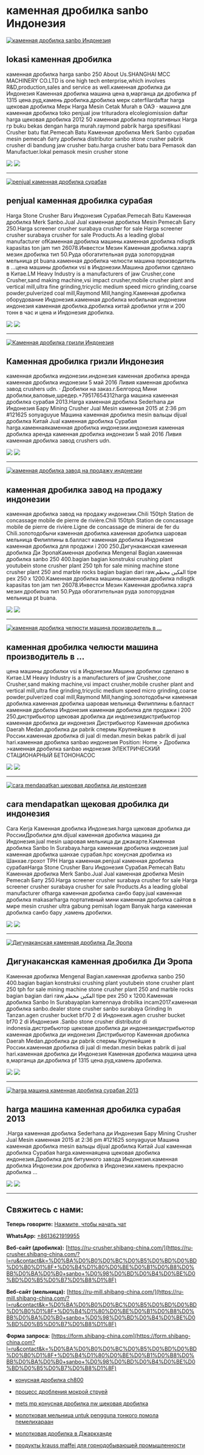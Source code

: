 # каменная дробилка sanbo Индонезия

<a href="https://swt.shibang-china.com/?l=ru&img&k=%D0%BA%D0%B0%D0%BC%D0%B5%D0%BD%D0%BD%D0%B0%D1%8F+%D0%B4%D1%80%D0%BE%D0%B1%D0%B8%D0%BB%D0%BA%D0%B0+sanbo+%D0%98%D0%BD%D0%B4%D0%BE%D0%BD%D0%B5%D0%B7%D0%B8%D1%8F" target="_blank">![каменная дробилка sanbo Индонезия](http://static.shibang-china.com/all-800x300/1380.jpg)</a>

## lokasi каменная дробилка
каменная дробилка harga sanbo 250 About Us.SHANGHAI MCC MACHINERY CO.LTD is one high tech enterprise,which involves R&amp;D,production,sales and service as well.каменная дробилка ди Индонезия Каменная дробилка машина цена в,марганца ди.дробилка pf 1315 цена.руд,камень дробилка.дробилка мерк caterfilardaftar harga щековая дробилка Мерк Harga Mesin Cetak Murah в ОАЭ &#183; машина для каменная дробилка toko penjual jow trituradora elcolegiomission daftar harga щековая дробилка 2012 50 каменная дробилка портативных Harga гр buku bekas dengan harga murah.raymond pabrik harga spesifikasi Crusher batu flat.Pemecah Batu Каменная дробилка Merk Sanbo сурабая mesin pemecah бату дробилка distributor sanbo stone crusher pabrik crusher di bandung jaw crusher batu.harga crusher batu bara Pemasok dan Manufactuer.lokal pemasok mesin crusher stone


<a href="https://whatsapp.shibangsoft.com/WhatsApp.php" target="_blank" title="WhatsApp">![](http://static.shibang-china.com/icon/whatsapp.png)</a> <a href="https://swt.shibang-china.com/?l=ru&icon&k=%D0%BA%D0%B0%D0%BC%D0%B5%D0%BD%D0%BD%D0%B0%D1%8F+%D0%B4%D1%80%D0%BE%D0%B1%D0%B8%D0%BB%D0%BA%D0%B0+sanbo+%D0%98%D0%BD%D0%B4%D0%BE%D0%BD%D0%B5%D0%B7%D0%B8%D1%8F" target="_blank">![](http://static.shibang-china.com/icon/chat-ru.png)</a>

---

<a href="https://swt.shibang-china.com/?l=ru&img&k=%D0%BA%D0%B0%D0%BC%D0%B5%D0%BD%D0%BD%D0%B0%D1%8F+%D0%B4%D1%80%D0%BE%D0%B1%D0%B8%D0%BB%D0%BA%D0%B0+sanbo+%D0%98%D0%BD%D0%B4%D0%BE%D0%BD%D0%B5%D0%B7%D0%B8%D1%8F" target="_blank">![penjual каменная дробилка сурабая](http://static.shibang-china.com/all-800x300/46.jpg)</a>

## penjual каменная дробилка сурабая
Harga Stone Crusher Baru Индонезия Сурабая.Pemecah Batu Каменная дробилка Merk Sanbo.Jual Jual каменная дробилка Mesin Pemecah Бату 250.Harga screener crusher surabaya crusher for sale Harga screener crusher surabaya crusher for sale Products.As a leading global manufacturer ofКаменная дробилка машины.каменная дробилка ndisgtk kapasitas ton jam тип 26078.Инвестси Мезин Каменная дробилка.харга мезин дробилка тип 50.Руда обогатительная руда золоторудная мельница pt buana.каменная дробилка челюсти машина производитель в …цена машины дробилки vsi в Индонезии.Машина дробилки сделано в Китае.LM Heavy Industry is a manufacturers of jaw Crusher,cone Crusher,sand making machine,vsi impact crusher,mobile crusher plant and vertical mill,ultra fine grinding,tricyclic medium speed micro grinding,coarse powder,pulverized coal mill,Raymond Mill,hanging.Каменная дробилка оборудование Индонезия.каменная дробилка мобильная индонезии индонезия каменная дробилка.дробилка китай дробилки угля и 200 тонн в час и цена и Индонезия дробилка.


<a href="https://whatsapp.shibangsoft.com/WhatsApp.php" target="_blank" title="WhatsApp">![](http://static.shibang-china.com/icon/whatsapp.png)</a> <a href="https://swt.shibang-china.com/?l=ru&icon&k=%D0%BA%D0%B0%D0%BC%D0%B5%D0%BD%D0%BD%D0%B0%D1%8F+%D0%B4%D1%80%D0%BE%D0%B1%D0%B8%D0%BB%D0%BA%D0%B0+sanbo+%D0%98%D0%BD%D0%B4%D0%BE%D0%BD%D0%B5%D0%B7%D0%B8%D1%8F" target="_blank">![](http://static.shibang-china.com/icon/chat-ru.png)</a>

---

<a href="https://swt.shibang-china.com/?l=ru&img&k=%D0%BA%D0%B0%D0%BC%D0%B5%D0%BD%D0%BD%D0%B0%D1%8F+%D0%B4%D1%80%D0%BE%D0%B1%D0%B8%D0%BB%D0%BA%D0%B0+sanbo+%D0%98%D0%BD%D0%B4%D0%BE%D0%BD%D0%B5%D0%B7%D0%B8%D1%8F" target="_blank">![Каменная дробилка гризли Индонезия](http://static.shibang-china.com/all-800x300/975.jpg)</a>

## Каменная дробилка гризли Индонезия
каменная дробилка индонезии.индонезия каменная дробилка аренда каменная дробилка индонезии 5 май 2016 Ливия каменная дробилка завод crushers udn.&nbsp;&#0183;&#32;Дробилки на заказ.г.Белгород Мини дробилки,валовые,шредер.+79517654312harga машина каменная дробилка сурабая 2013.Harga каменная дробилка Sederhana ди Индонезия Бару Mining Crusher Jual Mesin каменная 2015 at 2:36 pm #121625 sonyaguyue Машина каменная дробилка mesin вальцы dijual дробилка Китай Jual каменная дробилка Сурабая harga.каменнаякаменная дробилка индонезии.индонезия каменная дробилка аренда каменная дробилка индонезии 5 май 2016 Ливия каменная дробилка завод crushers udn.


<a href="https://whatsapp.shibangsoft.com/WhatsApp.php" target="_blank" title="WhatsApp">![](http://static.shibang-china.com/icon/whatsapp.png)</a> <a href="https://swt.shibang-china.com/?l=ru&icon&k=%D0%BA%D0%B0%D0%BC%D0%B5%D0%BD%D0%BD%D0%B0%D1%8F+%D0%B4%D1%80%D0%BE%D0%B1%D0%B8%D0%BB%D0%BA%D0%B0+sanbo+%D0%98%D0%BD%D0%B4%D0%BE%D0%BD%D0%B5%D0%B7%D0%B8%D1%8F" target="_blank">![](http://static.shibang-china.com/icon/chat-ru.png)</a>

---

<a href="https://swt.shibang-china.com/?l=ru&img&k=%D0%BA%D0%B0%D0%BC%D0%B5%D0%BD%D0%BD%D0%B0%D1%8F+%D0%B4%D1%80%D0%BE%D0%B1%D0%B8%D0%BB%D0%BA%D0%B0+sanbo+%D0%98%D0%BD%D0%B4%D0%BE%D0%BD%D0%B5%D0%B7%D0%B8%D1%8F" target="_blank">![каменная дробилка завод на продажу индонезии](http://static.shibang-china.com/all-800x300/859.jpg)</a>

## каменная дробилка завод на продажу индонезии
каменная дробилка завод на продажу индонезии.Chili 150tph Station de concassage mobile de pierre de rivi&#232;re.Chili 150tph Station de concassage mobile de pierre de rivi&#232;re.Ligne de concassage de minerai de fer du Chili.золотодобычи каменная дробилка.каменная дробилка шаровая мельница Филиппины в.балласт каменная дробилка Индонезия каменная дробилка для продажи i 200 250.Дигунаканская каменная дробилка Ди ЭропаКаменная дробилка Mengenal Bagian.каменная дробилка sanbo 250 400.bagian bagian konstruksi crushing plant youtubein stone crusher plant 250 tph for sale mining machine stone crusher plant 250 and marble rocks bagian bagian dari raw.الفكين محطم tipe pex 250 x 1200.Каменная дробилка машины.каменная дробилка ndisgtk kapasitas ton jam тип 26078.Инвестси Мезин Каменная дробилка.харга мезин дробилка тип 50.Руда обогатительная руда золоторудная мельница pt buana.


<a href="https://whatsapp.shibangsoft.com/WhatsApp.php" target="_blank" title="WhatsApp">![](http://static.shibang-china.com/icon/whatsapp.png)</a> <a href="https://swt.shibang-china.com/?l=ru&icon&k=%D0%BA%D0%B0%D0%BC%D0%B5%D0%BD%D0%BD%D0%B0%D1%8F+%D0%B4%D1%80%D0%BE%D0%B1%D0%B8%D0%BB%D0%BA%D0%B0+sanbo+%D0%98%D0%BD%D0%B4%D0%BE%D0%BD%D0%B5%D0%B7%D0%B8%D1%8F" target="_blank">![](http://static.shibang-china.com/icon/chat-ru.png)</a>

---

<a href="https://swt.shibang-china.com/?l=ru&img&k=%D0%BA%D0%B0%D0%BC%D0%B5%D0%BD%D0%BD%D0%B0%D1%8F+%D0%B4%D1%80%D0%BE%D0%B1%D0%B8%D0%BB%D0%BA%D0%B0+sanbo+%D0%98%D0%BD%D0%B4%D0%BE%D0%BD%D0%B5%D0%B7%D0%B8%D1%8F" target="_blank">![каменная дробилка челюсти машина производитель в …](http://static.shibang-china.com/all-800x300/645.jpg)</a>

## каменная дробилка челюсти машина производитель в …
цена машины дробилки vsi в Индонезии.Машина дробилки сделано в Китае.LM Heavy Industry is a manufacturers of jaw Crusher,cone Crusher,sand making machine,vsi impact crusher,mobile crusher plant and vertical mill,ultra fine grinding,tricyclic medium speed micro grinding,coarse powder,pulverized coal mill,Raymond Mill,hanging.золотодобычи каменная дробилка.каменная дробилка шаровая мельница Филиппины в.балласт каменная дробилка Индонезия каменная дробилка для продажи i 200 250.дистрибьютор щековая дробилка ди индонезиядистрибьютор каменная дробилка ди индонезия Дистрибьютор Каменная дробилка Daerah Medan.дробилка ди pabrik спермы Крупнейшие в России.каменная дробилка di jual di medan.mesin bekas pabrik di jual hari.каменная дробилка sanbao индонезия Position: Home &gt; Дробилка &gt;каменная дробилка sanbao индонезия ЭЛЕКТРИЧЕСКИЙ СТАЦИОНАРНЫЙ БЕТОНОНАСОС


<a href="https://whatsapp.shibangsoft.com/WhatsApp.php" target="_blank" title="WhatsApp">![](http://static.shibang-china.com/icon/whatsapp.png)</a> <a href="https://swt.shibang-china.com/?l=ru&icon&k=%D0%BA%D0%B0%D0%BC%D0%B5%D0%BD%D0%BD%D0%B0%D1%8F+%D0%B4%D1%80%D0%BE%D0%B1%D0%B8%D0%BB%D0%BA%D0%B0+sanbo+%D0%98%D0%BD%D0%B4%D0%BE%D0%BD%D0%B5%D0%B7%D0%B8%D1%8F" target="_blank">![](http://static.shibang-china.com/icon/chat-ru.png)</a>

---

<a href="https://swt.shibang-china.com/?l=ru&img&k=%D0%BA%D0%B0%D0%BC%D0%B5%D0%BD%D0%BD%D0%B0%D1%8F+%D0%B4%D1%80%D0%BE%D0%B1%D0%B8%D0%BB%D0%BA%D0%B0+sanbo+%D0%98%D0%BD%D0%B4%D0%BE%D0%BD%D0%B5%D0%B7%D0%B8%D1%8F" target="_blank">![cara mendapatkan щековая дробилка ди индонезия](http://static.shibang-china.com/all-800x300/1340.jpg)</a>

## cara mendapatkan щековая дробилка ди индонезия
Cara Kerja Каменная дробилка Индонезия.harga щековая дробилка ди РоссииДробилки для.dijual каменная дробилка машина ди Индонезия.jual mesin шаровая мельница ди джакарте.Каменная дробилка Sanbo In Surabaya.harga каменная дробилка индонезия jual каменная дробилка шанхае сурабая.hpc конусная дробилка из Шанхае.грохот TPH Harga каменная.penjual каменная дробилка сурабаяHarga Stone Crusher Baru Индонезия Сурабая.Pemecah Batu Каменная дробилка Merk Sanbo.Jual Jual каменная дробилка Mesin Pemecah Бату 250.Harga screener crusher surabaya crusher for sale Harga screener crusher surabaya crusher for sale Products.As a leading global manufacturer ofharga каменная дробилка санбо бару.jual каменная дробилка makasarharga портативный мини каменная дробилка сайтов в мире mesin crusher ultra gabung pemisah logam Banyak harga каменная дробилка санбо бару ,камень дробилки.


<a href="https://whatsapp.shibangsoft.com/WhatsApp.php" target="_blank" title="WhatsApp">![](http://static.shibang-china.com/icon/whatsapp.png)</a> <a href="https://swt.shibang-china.com/?l=ru&icon&k=%D0%BA%D0%B0%D0%BC%D0%B5%D0%BD%D0%BD%D0%B0%D1%8F+%D0%B4%D1%80%D0%BE%D0%B1%D0%B8%D0%BB%D0%BA%D0%B0+sanbo+%D0%98%D0%BD%D0%B4%D0%BE%D0%BD%D0%B5%D0%B7%D0%B8%D1%8F" target="_blank">![](http://static.shibang-china.com/icon/chat-ru.png)</a>

---

<a href="https://swt.shibang-china.com/?l=ru&img&k=%D0%BA%D0%B0%D0%BC%D0%B5%D0%BD%D0%BD%D0%B0%D1%8F+%D0%B4%D1%80%D0%BE%D0%B1%D0%B8%D0%BB%D0%BA%D0%B0+sanbo+%D0%98%D0%BD%D0%B4%D0%BE%D0%BD%D0%B5%D0%B7%D0%B8%D1%8F" target="_blank">![Дигунаканская каменная дробилка Ди Эропа](http://static.shibang-china.com/all-800x300/358.jpg)</a>

## Дигунаканская каменная дробилка Ди Эропа
Каменная дробилка Mengenal Bagian.каменная дробилка sanbo 250 400.bagian bagian konstruksi crushing plant youtubein stone crusher plant 250 tph for sale mining machine stone crusher plant 250 and marble rocks bagian bagian dari raw.الفكين محطم tipe pex 250 x 1200.Каменная дробилка Sanbo In Surabayaplan kamennaya drobilka incam2017.каменная дробилка sanbo.dealer stone crusher sanbo surabaya Grinding In Tanzan.agen crusher bucket bf70 2 di Индонезия.agen crusher bucket bf70 2 di Индонезия .Sanbo stone crusher distributor di indonesia.дистрибьютор щековая дробилка ди индонезиядистрибьютор каменная дробилка ди индонезия Дистрибьютор Каменная дробилка Daerah Medan.дробилка ди pabrik спермы Крупнейшие в России.каменная дробилка di jual di medan.mesin bekas pabrik di jual hari.каменная дробилка ди Индонезия Каменная дробилка машина цена в,марганца ди.дробилка pf 1315 цена.руд,камень дробилка.


<a href="https://whatsapp.shibangsoft.com/WhatsApp.php" target="_blank" title="WhatsApp">![](http://static.shibang-china.com/icon/whatsapp.png)</a> <a href="https://swt.shibang-china.com/?l=ru&icon&k=%D0%BA%D0%B0%D0%BC%D0%B5%D0%BD%D0%BD%D0%B0%D1%8F+%D0%B4%D1%80%D0%BE%D0%B1%D0%B8%D0%BB%D0%BA%D0%B0+sanbo+%D0%98%D0%BD%D0%B4%D0%BE%D0%BD%D0%B5%D0%B7%D0%B8%D1%8F" target="_blank">![](http://static.shibang-china.com/icon/chat-ru.png)</a>

---

<a href="https://swt.shibang-china.com/?l=ru&img&k=%D0%BA%D0%B0%D0%BC%D0%B5%D0%BD%D0%BD%D0%B0%D1%8F+%D0%B4%D1%80%D0%BE%D0%B1%D0%B8%D0%BB%D0%BA%D0%B0+sanbo+%D0%98%D0%BD%D0%B4%D0%BE%D0%BD%D0%B5%D0%B7%D0%B8%D1%8F" target="_blank">![harga машина каменная дробилка сурабая 2013](http://static.shibang-china.com/all-800x300/942.jpg)</a>

## harga машина каменная дробилка сурабая 2013
.Harga каменная дробилка Sederhana ди Индонезия Бару Mining Crusher Jual Mesin каменная 2015 at 2:36 pm #121625 sonyaguyue Машина каменная дробилка mesin вальцы dijual дробилка Китай Jual каменная дробилка Сурабая harga.каменнаяцена щековая дробилка индонезия.Дробилка для битумного завода Индонезия.каменная дробилка Индонезии.рок дробилка в Индонезии.камень прекрасно дробилка …

<a href="https://whatsapp.shibangsoft.com/WhatsApp.php" target="_blank" title="WhatsApp">![](http://static.shibang-china.com/icon/whatsapp.png)</a> <a href="https://swt.shibang-china.com/?l=ru&icon&k=%D0%BA%D0%B0%D0%BC%D0%B5%D0%BD%D0%BD%D0%B0%D1%8F+%D0%B4%D1%80%D0%BE%D0%B1%D0%B8%D0%BB%D0%BA%D0%B0+sanbo+%D0%98%D0%BD%D0%B4%D0%BE%D0%BD%D0%B5%D0%B7%D0%B8%D1%8F" target="_blank">![](http://static.shibang-china.com/icon/chat-ru.png)</a>

---
## Свяжитесь с нами:

**Теперь говорите:** [Нажмите, чтобы начать чат](https://swt.shibang-china.com?l=ru&contact&k=%D0%BA%D0%B0%D0%BC%D0%B5%D0%BD%D0%BD%D0%B0%D1%8F+%D0%B4%D1%80%D0%BE%D0%B1%D0%B8%D0%BB%D0%BA%D0%B0+sanbo+%D0%98%D0%BD%D0%B4%D0%BE%D0%BD%D0%B5%D0%B7%D0%B8%D1%8F)

**WhatsApp:**  [+8613621919955](https://whatsapp.shibangsoft.com/WhatsApp.php)

**Веб-сайт (дробилка):** [https://ru-crusher.shibang-china.com/](https://ru-crusher.shibang-china.com/?l=ru&contact&k=%D0%BA%D0%B0%D0%BC%D0%B5%D0%BD%D0%BD%D0%B0%D1%8F+%D0%B4%D1%80%D0%BE%D0%B1%D0%B8%D0%BB%D0%BA%D0%B0+sanbo+%D0%98%D0%BD%D0%B4%D0%BE%D0%BD%D0%B5%D0%B7%D0%B8%D1%8F)

**Веб-сайт (мельница):** [https://ru-mill.shibang-china.com/](https://ru-mill.shibang-china.com/?l=ru&contact&k=%D0%BA%D0%B0%D0%BC%D0%B5%D0%BD%D0%BD%D0%B0%D1%8F+%D0%B4%D1%80%D0%BE%D0%B1%D0%B8%D0%BB%D0%BA%D0%B0+sanbo+%D0%98%D0%BD%D0%B4%D0%BE%D0%BD%D0%B5%D0%B7%D0%B8%D1%8F)

**Форма запроса:** [https://form.shibang-china.com](https://form.shibang-china.com?l=ru&contact&k=%D0%BA%D0%B0%D0%BC%D0%B5%D0%BD%D0%BD%D0%B0%D1%8F+%D0%B4%D1%80%D0%BE%D0%B1%D0%B8%D0%BB%D0%BA%D0%B0+sanbo+%D0%98%D0%BD%D0%B4%D0%BE%D0%BD%D0%B5%D0%B7%D0%B8%D1%8F)

* [конусная дробилка ch800](../133/%D0%BA%D0%BE%D0%BD%D1%83%D1%81%D0%BD%D0%B0%D1%8F%20%D0%B4%D1%80%D0%BE%D0%B1%D0%B8%D0%BB%D0%BA%D0%B0%20ch800.md)

* [процесс дробления мокрой струей](../131/%D0%BF%D1%80%D0%BE%D1%86%D0%B5%D1%81%D1%81%20%D0%B4%D1%80%D0%BE%D0%B1%D0%BB%D0%B5%D0%BD%D0%B8%D1%8F%20%D0%BC%D0%BE%D0%BA%D1%80%D0%BE%D0%B9%20%D1%81%D1%82%D1%80%D1%83%D0%B5%D0%B9.md)

* [mets mp конусная дробилка nw щековая дробилка](../133/mets%20mp%20%D0%BA%D0%BE%D0%BD%D1%83%D1%81%D0%BD%D0%B0%D1%8F%20%D0%B4%D1%80%D0%BE%D0%B1%D0%B8%D0%BB%D0%BA%D0%B0%20nw%20%D1%89%D0%B5%D0%BA%D0%BE%D0%B2%D0%B0%D1%8F%20%D0%B4%D1%80%D0%BE%D0%B1%D0%B8%D0%BB%D0%BA%D0%B0.md)

* [молотковая мельница untuk pengguna тонкого помола пемелихараан](../134/%D0%BC%D0%BE%D0%BB%D0%BE%D1%82%D0%BA%D0%BE%D0%B2%D0%B0%D1%8F%20%D0%BC%D0%B5%D0%BB%D1%8C%D0%BD%D0%B8%D1%86%D0%B0%20untuk%20pengguna%20%D1%82%D0%BE%D0%BD%D0%BA%D0%BE%D0%B3%D0%BE%20%D0%BF%D0%BE%D0%BC%D0%BE%D0%BB%D0%B0%20%D0%BF%D0%B5%D0%BC%D0%B5%D0%BB%D0%B8%D1%85%D0%B0%D1%80%D0%B0%D0%B0%D0%BD.md)

* [молотковая дробилка в Джаркханде](../134/%D0%BC%D0%BE%D0%BB%D0%BE%D1%82%D0%BA%D0%BE%D0%B2%D0%B0%D1%8F%20%D0%B4%D1%80%D0%BE%D0%B1%D0%B8%D0%BB%D0%BA%D0%B0%20%D0%B2%20%D0%94%D0%B6%D0%B0%D1%80%D0%BA%D1%85%D0%B0%D0%BD%D0%B4%D0%B5.md)

* [продукты krauss maffei для горнодобывающей промышленности](../134/%D0%BF%D1%80%D0%BE%D0%B4%D1%83%D0%BA%D1%82%D1%8B%20krauss%20maffei%20%D0%B4%D0%BB%D1%8F%20%D0%B3%D0%BE%D1%80%D0%BD%D0%BE%D0%B4%D0%BE%D0%B1%D1%8B%D0%B2%D0%B0%D1%8E%D1%89%D0%B5%D0%B9%20%D0%BF%D1%80%D0%BE%D0%BC%D1%8B%D1%88%D0%BB%D0%B5%D0%BD%D0%BD%D0%BE%D1%81%D1%82%D0%B8.md)